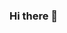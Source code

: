 ### Hi there 👋

<!--
**FaizKrisnadi/FaizKrisnadi** is a ✨ _special_ ✨ repository because its `README.md` (this file) appears on your GitHub profile.

Here are some ideas to get you started:

- 🔭 Currently studying at the International Program if International Relations, UMY
- 🌱 I’m currently learning about UX and digital marketing
- 👯 Founder of Ruang Virtual, let's collaborate on youths empowerment
- 📫 Reach me through Instagram or Twitter (@Faizkrisnadii)
-->

